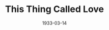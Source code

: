 ---
title: This Thing Called Love
date: 1933-03-14
closing_date:
layout: productions
playbill:
Theatre: Theatre Jacksonville
cast:
- Harry Bertrand: Charles W. Crooke
- Ann Marvin: Elizabeth Edwards
- Normie DeWitt: Karst Connell
- Fred Garrett: Lawrence Case
- Marie: Lydia Hodges
- Dolly Garrett: Nadine Colson
- Dumary: Paul Delgado
- Miss Alvaraz: Pearl DeMent
- Florence Bertrand: Sara Clark Kelly
- Tice Collins: William DeHoff
crew:
- Director:
  - Charles F. Hopkins, Jr.
- Scenery:
  - Bill Petrie
  - Ernestine Tyler
- Props: Mrs. R.R. Killinger
understudies:
orchestra:
external_links:
---